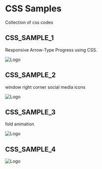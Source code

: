 
# CSS Samples

Collection of css codes




## CSS_SAMPLE_1
Responsive Arrow-Type Progress using CSS.

![Logo](https://github.com/mailtodanish/CSS-Samples/blob/main/CSS_SAMPLE_1/img/CPT2203092336-841x116.gif)

## CSS_SAMPLE_2
window right corner social media icons

![Logo](https://github.com/mailtodanish/CSS-Samples/blob/main/CSS_SAMPLE_2/img/CPT2203101616-245x473.gif)


## CSS_SAMPLE_3
fold animation

![Logo](https://github.com/mailtodanish/CSS-Samples/blob/main/CSS_SAMPLE_3/img/CPT2206160842-1048x212.gif)


## CSS_SAMPLE_4


![Logo](https://github.com/mailtodanish/CSS-Samples/blob/main/CSS_SAMPLE_4/img/CPT2208032032-230x102.gif)



